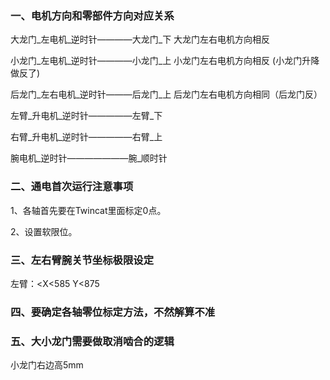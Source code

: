 ### 一、电机方向和零部件方向对应关系

大龙门\_左电机\_逆时针————大龙门\_下						大龙门左右电机方向相反

小龙门\_左电机\_逆时针————小龙门_上						小龙门左右电机方向相反 (小龙门升降做反了)

后龙门\_左右电机_逆时针———后龙门\_上						后龙门左右电机方向相同（后龙门反）

左臂\_升电机\_逆时针—————左臂\_下

右臂\_升电机\_逆时针—————右臂_上

腕电机\_逆时针———————腕\_顺时针    				



### 二、通电首次运行注意事项

1、各轴首先要在Twincat里面标定0点。

2、设置软限位。



### 三、左右臂腕关节坐标极限设定

左臂：<X<585		Y<875





### 四、要确定各轴零位标定方法，不然解算不准







### 五、大小龙门需要做取消啮合的逻辑

小龙门右边高5mm

